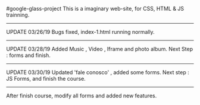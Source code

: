 #google-glass-project
This is a imaginary web-site, for CSS, HTML & JS trainning.

******************
UPDATE 03/26/19
Bugs fixed, index-1.html running normally.
******************
UPDATE 03/28/19
Added Music , Video , Iframe and photo album. Next Step : forms and finish.
******************
UPDATE 03/30/19
Updated 'fale conosco' , added some forms.
Next step : JS Forms, and finish the course.
******************
After finish course, modify all forms and added new features.
